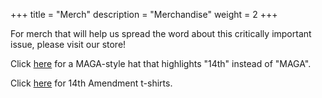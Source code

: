 +++
title = "Merch"
description = "Merchandise"
weight = 2
+++

For merch that will help us spread the word about this critically important issue, please visit our store!

Click [here](https://www.bonfire.com/14th-hat/) for a MAGA-style hat that highlights "14th" instead of "MAGA".

Click [here](https://www.bonfire.com/store/the-14th-amendment-store/) for 14th Amendment t-shirts.